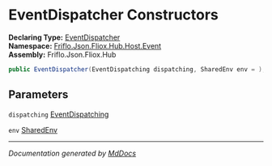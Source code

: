 ﻿<!--  
  <auto-generated>   
    The contents of this file were generated by a tool.  
    Changes to this file may be list if the file is regenerated  
  </auto-generated>   
-->

# EventDispatcher Constructors

**Declaring Type:** [EventDispatcher](../index.md)  
**Namespace:** [Friflo.Json.Fliox.Hub.Host.Event](../../index.md)  
**Assembly:** Friflo.Json.Fliox.Hub

```csharp
public EventDispatcher(EventDispatching dispatching, SharedEnv env = );
```

## Parameters

`dispatching`  [EventDispatching](../../EventDispatching/index.md)

`env`  [SharedEnv](../../../SharedEnv/index.md)

___

*Documentation generated by [MdDocs](https://github.com/ap0llo/mddocs)*
